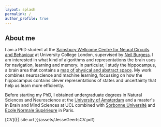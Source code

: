 ```yaml
---
layout: splash
permalink: /
author_profile: true
---
```


## About me
I am a PhD student at the [Sainsbury Wellcome Centre for Neural Circuits and Behaviour](http://www.ucl.ac.uk/swc) at University College London, supervised by [Neil Burgess](https://www.ucl.ac.uk/icn/people/neil-burgess). I am interested in what kind of algorithms and representations the brain uses for navigation, learning and memory. In particular, I study the hippocampus, a brain area that contains a [map of physical and abstract space](https://www.quantamagazine.org/the-brain-maps-out-ideas-and-memories-like-spaces-20190114/). My work combines neuroscience and machine learning, focussing on how the hippocampus contains clever representations of states and uncertainty that help us learn more efficiently. 

Before starting my PhD, I obtained undergraduate degrees in Natural Sciences and Neuroscience at the [University of Amsterdam](http://www.uva.nl/en/home) and a master's in Brain and Mind Sciences at UCL combined with [Sorbonne Université](http://www.sorbonne-universite.fr/) and [Ecole Normale Supérieure](http://www.ens.fr/) in Paris. 

[CV]({{ site.url }}/assets/JesseGeertsCV.pdf)

